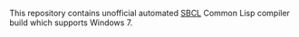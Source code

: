 This repository contains unofficial automated [SBCL](http://sbcl.org) Common Lisp compiler build which supports Windows 7.
